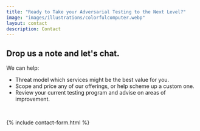 ```yaml
---
title: "Ready to Take your Adversarial Testing to the Next Level?"
image: "images/illustrations/colorfulcomputer.webp"
layout: contact
description: Contact
---
```


## Drop us a note and let's chat. 

We can help:
- Threat model which services might be the best value for you. 
- Scope and price any of our offerings, or help scheme up a custom one.
- Review your current testing program and advise on areas of improvement.

<br>

{% include contact-form.html %}


